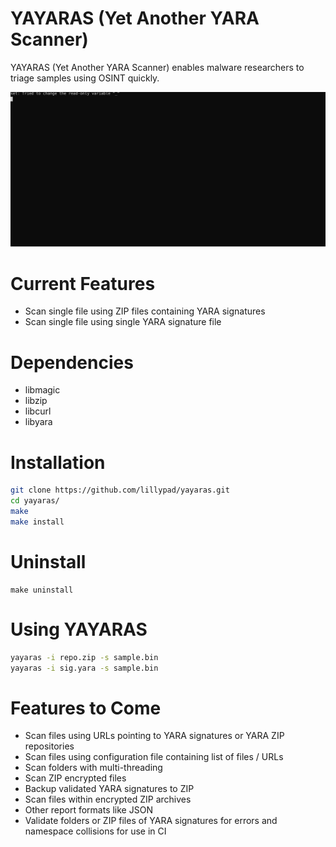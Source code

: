# YAYARAS (Yet Another YARA Scanner)

YAYARAS (Yet Another YARA Scanner) enables malware researchers to triage samples using OSINT quickly.

![yayaras](img/output.svg)

# Current Features
- Scan single file using ZIP files containing YARA signatures
- Scan single file using single YARA signature file

# Dependencies
- libmagic
- libzip
- libcurl
- libyara

# Installation
```bash
git clone https://github.com/lillypad/yayaras.git
cd yayaras/
make
make install
```

# Uninstall
```
make uninstall
```

# Using YAYARAS
```bash
yayaras -i repo.zip -s sample.bin
yayaras -i sig.yara -s sample.bin
```

# Features to Come
- Scan files using URLs pointing to YARA signatures or YARA ZIP repositories
- Scan files using configuration file containing list of files / URLs
- Scan folders with multi-threading
- Scan ZIP encrypted files
- Backup validated YARA signatures to ZIP
- Scan files within encrypted ZIP archives
- Other report formats like JSON
- Validate folders or ZIP files of YARA signatures for errors and namespace collisions for use in CI
